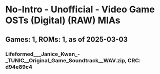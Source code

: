 # No-Intro - Unofficial - Video Game OSTs (Digital) (RAW) MIAs
## Games: 1, ROMs: 1, as of 2025-03-03

### Lifeformed___Janice_Kwan_-_TUNIC__Original_Game_Soundtrack__WAV.zip, CRC: d94e89c4
